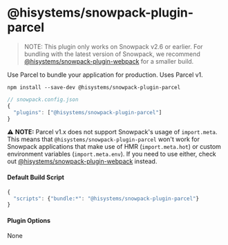 # @hisystems/snowpack-plugin-parcel

> NOTE: This plugin only works on Snowpack v2.6 or earlier. For bundling with the latest version of Snowpack, we recommend [@hisystems/snowpack-plugin-webpack](../plugin-webpack/) for a smaller build.

Use Parcel to bundle your application for production. Uses Parcel v1.

```
npm install --save-dev @hisystems/snowpack-plugin-parcel
```

```js
// snowpack.config.json
{
  "plugins": ["@hisystems/snowpack-plugin-parcel"]
}
```

⚠️ **NOTE:** Parcel v1.x does not support Snowpack's usage of `import.meta`. This means that `@hisystems/snowpack-plugin-parcel` won't work for Snowpack applications that make use of HMR (`import.meta.hot`) or custom environment variables (`import.meta.env`). If you need to use either, check out [@hisystems/snowpack-plugin-webpack](/packages/plugin-webpack) instead.

#### Default Build Script

```js
{
  "scripts": {"bundle:*": "@hisystems/snowpack-plugin-parcel"}
}
```

#### Plugin Options

None
